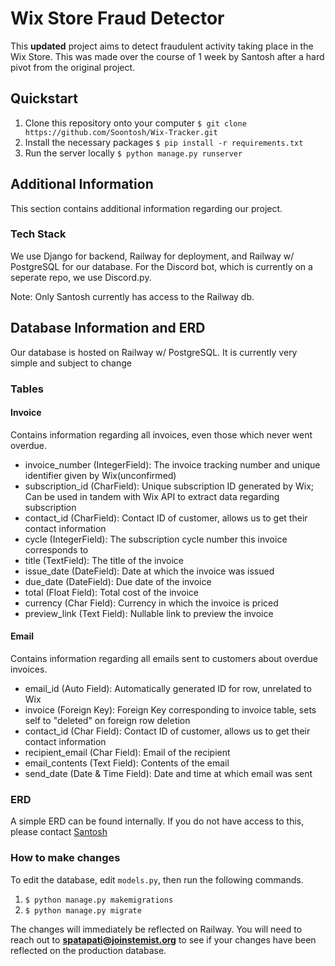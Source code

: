 # Wix Store Fraud Detector

This **updated** project aims to detect fraudulent activity taking place in the Wix Store. This was made over the course of 1 week by Santosh after a hard pivot from the original project.

## Quickstart

1. Clone this repository onto your computer
   ```$ git clone https://github.com/Soontosh/Wix-Tracker.git```
2. Install the necessary packages
   ```$ pip install -r requirements.txt```
3. Run the server locally
   ```$ python manage.py runserver```

## Additional Information

This section contains additional information regarding our project.

### Tech Stack

We use Django for backend, Railway for deployment, and Railway w/ PostgreSQL for our database. For the Discord bot, which is currently on a seperate repo, we use Discord.py.

Note: Only Santosh currently has access to the Railway db.

## Database Information and ERD

Our database is hosted on Railway w/ PostgreSQL. It is currently very simple and subject to change

### Tables

#### Invoice

Contains information regarding all invoices, even those which never went overdue.

- invoice_number (IntegerField): The invoice tracking number and unique identifier given by Wix(unconfirmed)
- subscription_id (CharField): Unique subscription ID generated by Wix; Can be used in tandem with Wix API to extract data regarding subscription
- contact_id (CharField): Contact ID of customer, allows us to get their contact information
- cycle (IntegerField): The subscription cycle number this invoice corresponds to
- title (TextField): The title of the invoice
- issue_date (DateField): Date at which the invoice was issued
- due_date (DateField): Due date of the invoice
- total (Float Field): Total cost of the invoice
- currency (Char Field): Currency in which the invoice is priced
- preview_link (Text Field): Nullable link to preview the invoice

#### Email

Contains information regarding all emails sent to customers about overdue invoices.

- email_id (Auto Field): Automatically generated ID for row, unrelated to Wix
- invoice (Foreign Key): Foreign Key corresponding to invoice table, sets self to "deleted" on foreign row deletion
- contact_id (Char Field): Contact ID of customer, allows us to get their contact information
- recipient_email (Char Field): Email of the recipient
- email_contents (Text Field): Contents of the email
- send_date (Date & Time Field): Date and time at which email was sent

### ERD
A simple ERD can be found internally. If you do not have access to this, please contact [Santosh](github.com/Soontosh)

### How to make changes

To edit the database, edit ```models.py```, then run the following commands.

1. ```$ python manage.py makemigrations```
2. ```$ python manage.py migrate```

The changes will immediately be reflected on Railway. You will need to reach out to **spatapati@joinstemist.org** to see if your changes have been reflected on the production database.
